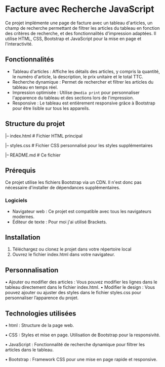 
# Facture avec Recherche JavaScript

Ce projet implémente une page de facture avec un tableau d'articles, un champ de recherche permettant de filtrer les articles du tableau en fonction des critères de recherche, et des fonctionnalités d'impression adaptées. Il utilise HTML, CSS, Bootstrap et JavaScript pour la mise en page et l'interactivité.
## Fonctionnalités

- Tableau d'articles : Affiche les détails des articles, y compris la quantité, le numéro d'article, la description, le prix unitaire et le total TTC.
- Recherche dynamique : Permet de rechercher et filtrer les articles du tableau en temps réel.
- Impression optimisée : Utilise `@media print` pour personnaliser l'apparence du tableau et des sections lors de l'impression.
- Responsive : Le tableau est entièrement responsive grâce à Bootstrap pour être lisible sur tous les appareils.

## Structure du projet
|– index.html         # Fichier HTML principal

|– styles.css         # Fichier CSS personnalisé pour les styles supplémentaires

|– README.md          # Ce fichier


## Prérequis

Ce projet utilise les fichiers Bootstrap via un CDN. Il n'est donc pas nécessaire d'installer de dépendances supplémentaires.

### Logiciels

- Navigateur web : Ce projet est compatible avec tous les navigateurs modernes.
- Éditeur de texte : Pour moi j'ai utilisé Brackets.

## Installation

1. Téléchargez ou clonez le projet dans votre répertoire local
2. Ouvrez le fichier index.html dans votre navigateur.

## Personnalisation

•	Ajouter ou modifier des articles : Vous pouvez modifier les lignes dans le tableau directement dans le fichier index.html.
•	Modifier le design : Vous pouvez ajouter ou ajuster des styles dans le fichier styles.css pour personnaliser l’apparence du projet.

## Technologies utilisées

  •    html : Structure de la page web.
  
  •    CSS : Styles et mise en page. Utilisation de Bootstrap pour la responsivité.
  
  •    JavaScript : Fonctionnalité de recherche dynamique pour filtrer les articles dans le tableau.
  
  •    Bootstrap : Framework CSS pour une mise en page rapide et responsive.
  
